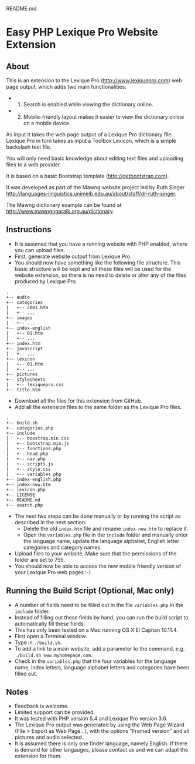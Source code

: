 README.md

# Easy PHP Lexique Pro Website Extension

## About

This is an extension to the Lexique Pro (http://www.lexiquepro.com) web page output, which adds two main functionalities: 
- 1. Search is enabled while viewing the dictionary online. 
- 2. Mobile-friendly layout makes it easier to view the dictionary online on a mobile device. 

As input it takes the web page output of a Lexique Pro dictionary file. Lexique Pro in turn takes as input a Toolbox Lexicon, which is a simple backslash text file.

You will only need basic knowledge about editing text files and uploading files to a web provider.

It is based on a basic Bootstrap template (<http://getbootstrap.com>).

It was developed as part of the Mawng website project led by Ruth Singer <http://languages-linguistics.unimelb.edu.au/about/staff/dr-ruth-singer>.

The Mawng dictionary example can be found at <http://www.mawngngaralk.org.au/dictionary>.

## Instructions

- It is assumed that you have a running website with PHP enabled, where you can upload files.
- First, generate website output from Lexique Pro. 
- You should now have something like the following file structure. This basic structure will be kept and all these files will be used for the website extension, so there is no need to delete or alter any of the files produced by Lexique Pro.

```
.
+-- audio
+-- categories
|   +-- c001.htm
|   +-- ...
+-- images
|   +-- ...
+-- index-english
|   +-- 01.htm
|   +-- ...
+-- index.htm
+-- javascript
|   +-- ...
+-- lexicon
|   +-- 01.htm
|   +-- ...
+-- pictures
+-- stylesheets
|   +-- lexiquepro.css
+-- title.htm
```

- Download all the files for this extension from GitHub.
- Add all the extension files to the same folder as the Lexique Pro files.

```
.
+-- build.sh
+-- categories.php
+-- include
|   +-- boostrap.min.css
|   +-- bootstrap.min.js
|   +-- functions.php
|   +-- head.php
|   +-- nav.php
|   +-- scripts.js
|   +-- style.css
|   +-- variables.php
+-- index-english.php
+-- index-new.htm
+-- lexicon.php
+-- LICENSE
+-- README.md
+-- search.php
```

- The next two steps can be done manually or by running the script as described in the next section:
    - Delete the old `index.htm` file and rename `index-new.htm` to replace it.
    - Open the `variables.php` file in the `include` folder and manually enter the language name, update the language alphabet, English letter categories and category names.
- Upload files to your website. Make sure that the permissions of the folder are set to 755.
- You should now be able to access the new mobile friendly version of your Lexique Pro web pages :-)

## Running the Build Script (Optional, Mac only)
- A number of fields need to be filled out in the file `variables.php` in the `include` folder.
- Instead of filling out these fields by hand, you can run the build script to automatically fill these fields.
- This has only been tested on a Mac running OS X El Capitan 10.11.4.
- First open a Terminal window.
- Type in `./build.sh`.
- To add a link to a main website, add a parameter to the command, e.g. `./build.sh www.myhomepage.com`.
- Check in the `variables.php` that the four variables for the language name, index letters, language alphabet letters and categories have been filled out.

## Notes
- Feedback is welcome.
- Limited support can be provided.
- It was tested with PHP version 5.4 and Lexique Pro version 3.6.
- The Lexique Pro output was generated by using the Web Page Wizard (File > Export as Web Page...), with the options "Framed version" and all pictures and audio selected.
- It is assumed there is only one finder language, namely English. If there is demand for other langauges, please contact us and we can adapt the extension for them.
